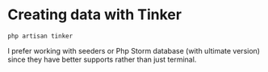 # Creating data with Tinker

```
php artisan tinker
```

I prefer working with seeders or Php Storm database (with ultimate version) since they have better supports rather than just terminal.





